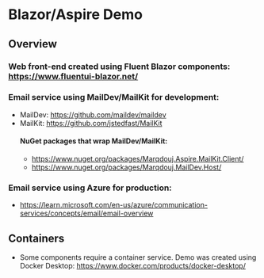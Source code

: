 # Blazor/Aspire Demo

## Overview
  ### Web front-end created using Fluent Blazor components: https://www.fluentui-blazor.net/
  ### Email service using MailDev/MailKit for development:
  - MailDev: https://github.com/maildev/maildev
  - MailKit: https://github.com/jstedfast/MailKit
	#### NuGet packages that wrap MailDev/MailKit:
	- https://www.nuget.org/packages/Marqdouj.Aspire.MailKit.Client/
	- https://www.nuget.org/packages/Marqdouj.MailDev.Host/
  ### Email service using Azure for production:
  - https://learn.microsoft.com/en-us/azure/communication-services/concepts/email/email-overview

## Containers
  - Some components require a container service. Demo was created using Docker Desktop: https://www.docker.com/products/docker-desktop/

